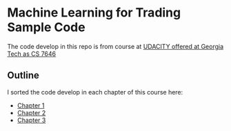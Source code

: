# Machine Learning for Trading Sample Code

The code develop in this repo is from course at [UDACITY offered at Georgia Tech as CS 7646](the://www.udacity.com/course/machine-learning-for-trading--ud501)


## Outline

I sorted the code develop in each chapter of this course here:

- [Chapter 1](https://github.com/oskargicast/ml4t/tree/ch1)
- [Chapter 2](https://github.com/oskargicast/ml4t/tree/ch2)
- [Chapter 3](https://github.com/oskargicast/ml4t/tree/ch3)


